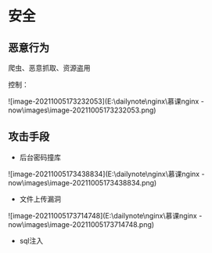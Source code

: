 # 安全

## 恶意行为

爬虫、恶意抓取、资源盗用

控制：

![image-20211005173232053](E:\dailynote\nginx\慕课nginx - now\images\image-20211005173232053.png)

## 攻击手段

- 后台密码撞库

![image-20211005173438834](E:\dailynote\nginx\慕课nginx - now\images\image-20211005173438834.png)

- 文件上传漏洞

![image-20211005173714748](E:\dailynote\nginx\慕课nginx - now\images\image-20211005173714748.png)

- sql注入

